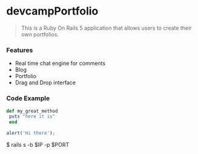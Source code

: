 # devcampPortfolio

> This is a Ruby On Rails 5 application that allows users to create their own portfolios.

### Features

- Real time chat engine for comments
- Blog
- Portfolio
- Drag and Drop interface

### Code Example 

```ruby
def my_great_method
 puts "here it is"
 end
 ```
 
 ```javascript
alert('Hi there'); 
 ```
 
 
 $ rails s -b $IP -p $PORT